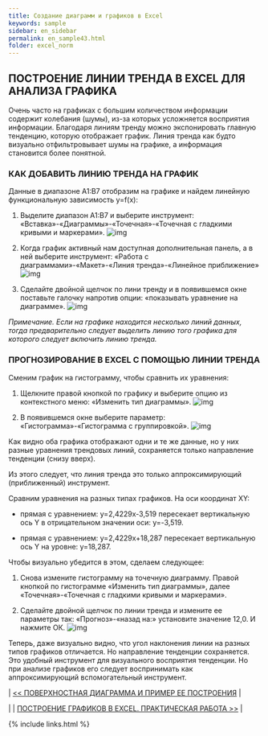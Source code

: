 ```yaml
---
title: Создание диаграмм и графиков в Excel
keywords: sample
sidebar: en_sidebar
permalink: en_sample43.html
folder: excel_norm
---
```


## ПОСТРОЕНИЕ ЛИНИИ ТРЕНДА В EXCEL ДЛЯ АНАЛИЗА ГРАФИКА

Очень часто на графиках с большим количеством информации содержит колебания (шумы), из-за которых усложняется восприятия информации. Благодаря линиям тренду можно экспонировать главную тенденцию, которую отображает график. Линия тренда как будто визуально отфильтровывает шумы на графике, а информация становится более понятной.

### КАК ДОБАВИТЬ ЛИНИЮ ТРЕНДА НА ГРАФИК

Данные в диапазоне A1:B7 отобразим на графике и найдем линейную функциональную зависимость y=f(x):

1. Выделите диапазон A1:B7 и выберите инструмент: «Вставка»-«Диаграммы»-«Точечная»-«Точечная с гладкими кривыми и маркерами».
        ![img](/images/img.png)

2. Когда график активный нам доступная дополнительная панель, а в ней выберите инструмент: «Работа с диаграммами»-«Макет»-«Линия тренда»-«Линейное приближение»
        ![img](/images/img.png)

3. Сделайте двойной щелчок по лини тренду и в появившемся окне поставьте галочку напротив опции: «показывать уравнение на диаграмме».
        ![img](/images/img.png)

_Примечание. Если на графике находится несколько линий данных, тогда предварительно следует выделить линию того графика для которого следует включить линию тренда._

### ПРОГНОЗИРОВАНИЕ В EXCEL С ПОМОЩЬЮ ЛИНИИ ТРЕНДА

Сменим график на гистограмму, чтобы сравнить их уравнения:

1. Щелкните правой кнопкой по графику и выберите опцию из контекстного меню: «Изменить тип диаграммы».
        ![img](/images/img.png)
  
2. В появившемся окне выберите параметр: «Гистограмма»-«Гистограмма с группировкой».
        ![img](/images/img.png)

Как видно оба графика отображают одни и те же данные, но у них разные уравнения трендовых линий, сохраняется только направление тенденции (снизу вверх).

Из этого следует, что линия тренда это только аппроксимирующий (приближенный) инструмент.

Сравним уравнения на разных типах графиков. На оси координат XY:

* прямая с уравнением: y=2,4229x-3,519 пересекает вертикальную ось Y в отрицательном значении оси: y=-3,519.

* прямая с уравнением: y=2,4229x+18,287 пересекает вертикальную ось Y на уровне: y=18,287.

Чтобы визуально убедится в этом, сделаем следующее:

1. Снова измените гистограмму на точечную диаграмму. Правой кнопкой по гистограмме «Изменить тип диаграммы», далее «Точечная»-«Точечная с гладкими кривыми и маркерами».

2. Сделайте двойной щелчок по линии тренда и измените ее параметры так: «Прогноз»-«назад на:» установите значение 12,0. И нажмите ОК.
        ![img](/images/img.png)

Теперь, даже визуально видно, что угол наклонения линии на разных типов графиков отличается. Но направление тенденции сохраняется. Это удобный инструмент для визуального восприятия тенденции. Но при анализе графиков его следует воспринимать как аппроксимирующий вспомогательный инструмент.

| [<< ПОВЕРХНОСТНАЯ ДИАГРАММА И ПРИМЕР ЕЕ ПОСТРОЕНИЯ](en_sample42.html) |

| | [ПОСТРОЕНИЕ ГРАФИКОВ В EXCEL. ПРАКТИЧЕСКАЯ РАБОТА  >>](en_sample44.html) |

{% include links.html %}